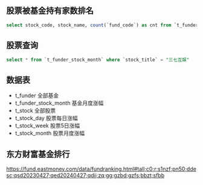 ## 股票被基金持有家数排名

```sql
select stock_code, stock_name, count(`fund_code`) as cnt from `t_funder_stock_month` group by `stock_code` order by cnt desc;
```
## 股票查询

```sql
select * from `t_funder_stock_month` where `stock_title` = "三七互娱"
```

## 数据表

- t_funder 全部基金
- t_funder_stock_month 基金月度涨幅
- t_stock 全部股票
- t_stock_day 股票每日涨幅
- t_stock_week 股票5日涨幅
- t_stock_month 股票月度涨幅

## 东方财富基金排行

https://fund.eastmoney.com/data/fundranking.html#tall;c0;r;s1nzf;pn50;ddesc;qsd20230427;qed20240427;qdii;zq;gg;gzbd;gzfs;bbzt;sfbb